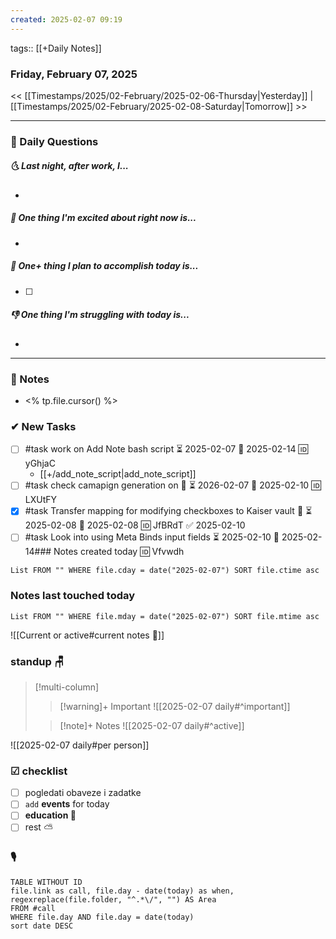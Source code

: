 ```yaml
---
created: 2025-02-07 09:19
---
```

tags:: [[+Daily Notes]]

### Friday, February 07, 2025

<< [[Timestamps/2025/02-February/2025-02-06-Thursday|Yesterday]] | [[Timestamps/2025/02-February/2025-02-08-Saturday|Tomorrow]] >>

---
### 📅 Daily Questions
##### 🌜 **Last night, after work, I...**
- 

##### 🙌 **One thing I'm excited about right now is...**
- 

##### 🚀 **One+ thing I plan to accomplish today is...**
- [ ] 

##### 👎 **One thing I'm struggling with today is...**
- 

---
### 📝 Notes
- <% tp.file.cursor() %>
### ✔ New Tasks
- [ ] #task work on Add Note bash script ⏳ 2025-02-07 📅 2025-02-14 🆔 yGhjaC
	- [[+/add_note_script|add_note_script]]
- [ ] #task check camapign generation on 🔼 ⏳ 2026-02-07 📅 2025-02-10 🆔 LXUtFY
- [x] #task Transfer <C-m> mapping for modifying checkboxes to Kaiser vault 🔼 ⏳ 2025-02-08 📅 2025-02-08 🆔 JfBRdT ✅ 2025-02-10
- [ ] #task Look into using Meta Binds input fields ⏳ 2025-02-10 📅 2025-02-14### Notes created today 🆔 Vfvwdh
```dataview
List FROM "" WHERE file.cday = date("2025-02-07") SORT file.ctime asc
```

### Notes last touched today
```dataview
List FROM "" WHERE file.mday = date("2025-02-07") SORT file.mtime asc
`````

![[Current or active#current notes 📓]]

### standup 🪑

> [!multi-column]
>> [!warning]+ Important
>> ![[2025-02-07 daily#^important]]
>
>> [!note]+ Notes
>> ![[2025-02-07 daily#^active]]

![[2025-02-07 daily#per person]]

### ☑ checklist
- [ ] pogledati  obaveze i zadatke
- [ ] `add` **events** for today
- [ ] **education 🎒**
- [ ] rest ⛅ 

### 🎙
```dataview
TABLE WITHOUT ID
file.link as call, file.day - date(today) as when, regexreplace(file.folder, "^.*\/", "") AS Area
FROM #call
WHERE file.day AND file.day = date(today)
sort date DESC
```
